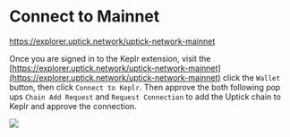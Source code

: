 # Connect to Mainnet

https://explorer.uptick.network/uptick-network-mainnet

Once you are signed in to the Keplr extension, visit the [https://explorer.uptick.network/uptick-network-mainnet](https://explorer.uptick.network/uptick-network-mainnet) click the `Wallet` button, then click `Connect to Keplr`. Then approve the both following pop ups `Chain Add Request` and `Request Connection` to add the Uptick chain to Keplr and approve the connection.

![](https://nrcwtrmnl3.feishu.cn/space/api/box/stream/download/asynccode/?code=ZjkxNzIzODRiOGQyYTkxNzc0N2Y2MWY4ZTY1NDJmZjFfSnQ5TDhPUTNOb21JRW1wYUFIYzR4WmMySW0yWk1vWE9fVG9rZW46TFlXNGJhNzhRb3QxSFp4VjRYMWMyMzVXblZnXzE2ODY4ODA1MTE6MTY4Njg4NDExMV9WNA)
